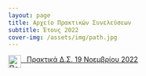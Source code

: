```yaml
---
layout: page
title: Αρχείο Πρακτικών Συνελεύσεων
subtitle: Έτους 2022
cover-img: /assets/img/path.jpg
---
```



<p>
  <img src="https://sgmsc.github.io/site/assets/img/mminutes.png" alt="Πρακτικά" style="float:left;width:26px;height:26px;">
  <a href="https://sgmsc.github.io/site/2022-11-21-%CE%A0%CF%81%CE%B1%CE%BA%CF%84%CE%B9%CE%BA%CE%AC/" target="_blank">  &nbsp;&nbsp;&nbsp;Πρακτικά Δ.Σ. 19 Νοεμβρίου 2022 </a>
</p>